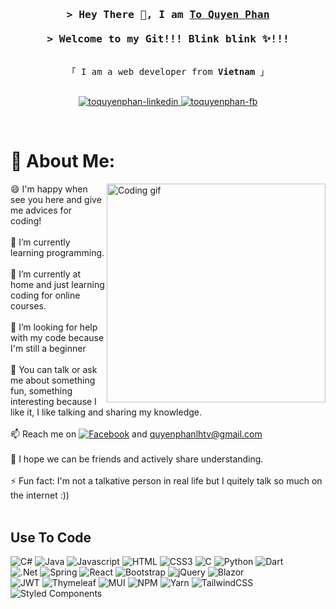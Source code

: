 <!-- Intro  -->
<h3 align="center">
        <samp>&gt; Hey There 👋, I am
                <b><a target="_blank" href="https://github.com/ToQuyenPhan">To Quyen Phan</a></b>
        </samp>
        <br/><br/>
        <samp>&gt; Welcome to my Git!!! Blink blink ✨!!! 
        </samp>
</h3>


<p align="center"> 
  <samp>
    <br>
    「 I am a web developer from <b>Vietnam</b> 」
    <br>
    <br>
  </samp>
</p>

<p align="center">
 <a href="https://www.linkedin.com/in/quyên-phan-9968a3202" target="_blank">
  <img src="https://img.shields.io/badge/LinkedIn-0077B5?style=for-the-badge&logo=linkedin&logoColor=white" alt="toquyenphan-linkedin"/>
 </a>
 <a href="https://www.facebook.com/profile.php?id=100006321400254" target="_blank">
  <img src="https://img.shields.io/badge/Facebook-20BEFF?&style=for-the-badge&logo=facebook&logoColor=white" alt="toquyenphan-fb"  />
  </a> 
</p>
<br />

<!-- About Section -->
# 💫 About Me:
<p>
 <img align="right" width="350" src="/assets/programmer.gif" alt="Coding gif" />
  
😄 I'm happy when see you here and give me advices for coding! <br/><br/>
🌱 I’m currently learning programming. <br/><br/>
🔭 I’m currently at home and just learning coding for online courses. <br/><br/>
🤔 I’m looking for help with my code because I'm still a beginner <br/><br/>
💬 You can talk or ask me about something fun, something interesting because I like it, I like talking and sharing my knowledge. <br/><br/>
📫 Reach me on [![Facebook](https://img.shields.io/badge/Facebook-%231877F2.svg?logo=Facebook&logoColor=white)](https://facebook.com/profile.php?id=100006321400254) and quyenphanlhtv@gmail.com <br/><br/>
👯 I hope we can be friends and actively share understanding. <br/><br/>
⚡ Fun fact: I'm not a talkative person in real life but I quitely talk so much on the internet :)) <br/><br/>
</p>

## Use To Code

![C#](https://img.shields.io/badge/c%23-%23239120.svg?style=for-the-badge&logo=csharp&logoColor=white)
![Java](https://img.shields.io/badge/java-%23ED8B00.svg?style=for-the-badge&logo=openjdk&logoColor=white)
![Javascript](https://img.shields.io/badge/Javascript-F0DB4F?style=for-the-badge&labelColor=black&logo=javascript&logoColor=F0DB4F)
![HTML](https://img.shields.io/badge/HTML5-E34F26?style=for-the-badge&logo=html5&logoColor=white)
![CSS3](https://img.shields.io/badge/CSS3-1572B6?style=for-the-badge&logo=css3&logoColor=white)
![C](https://img.shields.io/badge/c-%2300599C.svg?style=for-the-badge&logo=c&logoColor=white)
![Python](https://img.shields.io/badge/python-3670A0?style=for-the-badge&logo=python&logoColor=ffdd54)
![Dart](https://img.shields.io/badge/dart-%230175C2.svg?style=for-the-badge&logo=dart&logoColor=white)
<br />
![.Net](https://img.shields.io/badge/.NET-5C2D91?style=for-the-badge&logo=.net&logoColor=white)
![Spring](https://img.shields.io/badge/spring-%236DB33F.svg?style=for-the-badge&logo=spring&logoColor=white)
![React](https://img.shields.io/badge/-React-61DBFB?style=for-the-badge&labelColor=black&logo=react&logoColor=61DBFB)
![Bootstrap](https://img.shields.io/badge/Bootstrap-563D7C?style=for-the-badge&logo=bootstrap&logoColor=white)
![jQuery](https://img.shields.io/badge/jquery-%230769AD.svg?style=for-the-badge&logo=jquery&logoColor=white)
![Blazor](https://img.shields.io/badge/blazor-%235C2D91.svg?style=for-the-badge&logo=blazor&logoColor=white)
<br />
![JWT](https://img.shields.io/badge/JWT-black?style=for-the-badge&logo=JSON%20web%20tokens)
![Thymeleaf](https://img.shields.io/badge/Thymeleaf-%23005C0F.svg?style=for-the-badge&logo=Thymeleaf&logoColor=white)
![MUI](https://img.shields.io/badge/MUI-%230081CB.svg?style=for-the-badge&logo=mui&logoColor=white)
![NPM](https://img.shields.io/badge/NPM-%23CB3837.svg?style=for-the-badge&logo=npm&logoColor=white)
![Yarn](https://img.shields.io/badge/yarn-%232C8EBB.svg?style=for-the-badge&logo=yarn&logoColor=white)
![TailwindCSS](https://img.shields.io/badge/tailwindcss-%2338B2AC.svg?style=for-the-badge&logo=tailwind-css&logoColor=white)
![Styled Components](https://img.shields.io/badge/styled--components-DB7093?style=for-the-badge&logo=styled-components&logoColor=white)
